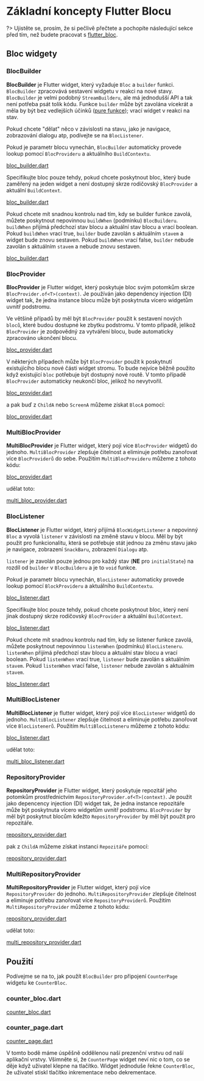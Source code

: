 # Základní koncepty Flutter Blocu

?> Ujistěte se, prosím, že si pečlivě přečtete a pochopíte následující sekce před tím, než budete pracovat s [flutter_bloc](https://pub.dev/packages/flutter_bloc).

## Bloc widgety

### BlocBuilder

**BlocBuilder** je Flutter widget, který vyžaduje `Bloc` a `builder` funkci. `BlocBuilder` zpracovává sestavení widgetu v reakci na nové stavy. `BlocBuilder` je velmi podobný `StreamBuilderu`, ale má jednodušší API a tak není potřeba psát tolik kódu. Funkce `builder` může být zavolána vícekrát a měla by být bez vedlejších účinků ([pure funkce](https://en.wikipedia.org/wiki/Pure_function)); vrací widget v reakci na stav.

Pokud chcete "dělat" něco v závislosti na stavu, jako je navigace, zobrazování dialogu atp, podívejte se na `BlocListener`.

Pokud je parametr blocu vynechán, `BlocBuilder` automaticky provede lookup pomocí `BlocProvideru` a aktuálního `BuildContextu`.

[bloc_builder.dart](../_snippets/flutter_bloc_core_concepts/bloc_builder.dart.md ':include')

Specifikujte bloc pouze tehdy, pokud chcete poskytnout bloc, který bude zaměřený na jeden widget a není dostupný skrze rodičovský `BlocProvider` a aktuální `BuildContext`.

[bloc_builder.dart](../_snippets/flutter_bloc_core_concepts/bloc_builder_explicit_bloc.dart.md ':include')

Pokud chcete mít snadnou kontrolu nad tím, kdy se builder funkce zavolá, můžete poskytnout nepovinnou `buildWhen` (podmínku) `BlocBuilderu`. `buildWhen` přijímá předchozí stav blocu a aktuální stav blocu a vrací boolean. Pokud `buildWhen` vrací true, `builder` bude zavolán s aktuálním `stavem` a widget bude znovu sestaven. Pokud `buildWhen` vrací false, `builder` nebude zavolán s aktuálním `stavem` a nebude znovu sestaven.

[bloc_builder.dart](../_snippets/flutter_bloc_core_concepts/bloc_builder_condition.dart.md ':include')

### BlocProvider

**BlocProvider** je Flutter widget, který poskytuje bloc svým potomkům skrze `BlocProvider.of<T>(context)`. Je používán jako dependency injection (DI) widget tak, že jedna instance blocu může být poskytnuta vícero widgetům uvnitř podstromu.

Ve většině případů by měl být `BlocProvider` použit k sestavení nových `bloců`, které budou dostupné ke zbytku podstromu. V tomto případě, jelikož `BlocProvider` je zodpovědný za vytváření blocu, bude automaticky zpracováno ukončení blocu.

[bloc_provider.dart](../_snippets/flutter_bloc_core_concepts/bloc_provider.dart.md ':include')

V některých případech může být `BlocProvider` použit k poskytnutí existujícího blocu nové části widget stromu. To bude nejvíce běžně použito když existující `bloc` potřebuje být dostupný nové routě. V tomto případě `BlocProvider` automaticky neukončí bloc, jelikož ho nevytvořil.

[bloc_provider.dart](../_snippets/flutter_bloc_core_concepts/bloc_provider_value.dart.md ':include')

a pak buď z `ChildA` nebo `ScreenA` můžeme získat `BlocA` pomocí:

[bloc_provider.dart](../_snippets/flutter_bloc_core_concepts/bloc_provider_lookup.dart.md ':include')

### MultiBlocProvider

**MultiBlocProvider** je Flutter widget, který pojí více `BlocProvider` widgetů do jednoho. `MultiBlocProvider` zlepšuje čitelnost a eliminuje potřebu zanořovat více `BlocProviderů` do sebe. Použitím `MultiBlocProvideru` můžeme z tohoto kódu:

[bloc_provider.dart](../_snippets/flutter_bloc_core_concepts/nested_bloc_provider.dart.md ':include')

udělat toto:

[multi_bloc_provider.dart](../_snippets/flutter_bloc_core_concepts/multi_bloc_provider.dart.md ':include')

### BlocListener

**BlocListener** je Flutter widget, který přijímá `BlocWidgetListener` a nepovinný `Bloc` a vyvolá `listener` v závislosti na změně stavu v blocu. Měl by být použit pro funkcionalitu, která se potřebuje stát jednou za změnu stavu jako je navigace, zobrazení `SnackBaru`, zobrazení `Dialogu` atp.

`listener` je zavolán pouze jednou pro každý stav (**NE** pro `initialState`) na rozdíl od `builder` v `BlocBuilderu` a je to `void` funkce.

Pokud je parametr blocu vynechán, `BlocListener` automaticky provede lookup pomocí `BlockProvideru` a aktuálního `BuildContextu`.

[bloc_listener.dart](../_snippets/flutter_bloc_core_concepts/bloc_listener.dart.md ':include')

Specifikujte bloc pouze tehdy, pokud chcete poskytnout bloc, který není jinak dostupný skrze rodičovský `BlocProvider` a aktuální `BuildContext`.

[bloc_listener.dart](../_snippets/flutter_bloc_core_concepts/bloc_listener_explicit_bloc.dart.md ':include')

Pokud chcete mít snadnou kontrolu nad tím, kdy se listener funkce zavolá, můžete poskytnout nepovinnou `listenWhen` (podmínku) `BlocListeneru`. `listenWhen` přijímá předchozí stav blocu a aktuální stav blocu a vrací boolean. Pokud `listenWhen` vrací true, `listener` bude zavolán s aktuálním `stavem`. Pokud `listenWhen` vrací false, `listener` nebude zavolán s aktuálním `stavem`.

[bloc_listener.dart](../_snippets/flutter_bloc_core_concepts/bloc_listener_condition.dart.md ':include')

### MultiBlocListener

**MultiBlocListener** je flutter widget, který pojí více `BlocListener` widgetů do jednoho. `MultiBlocListener` zlepšuje čitelnost a eliminuje potřebu zanořovat více `BlocListenerů`. Použitím `MultiBlocListeneru` můžeme z tohoto kódu:

[bloc_listener.dart](../_snippets/flutter_bloc_core_concepts/nested_bloc_listener.dart.md ':include')

udělat toto:

[multi_bloc_listener.dart](../_snippets/flutter_bloc_core_concepts/multi_bloc_listener.dart.md ':include')

### RepositoryProvider

**RepositoryProvider** je Flutter widget, který poskytuje repozitář jeho potomkům prostřednictvím `RepositoryProvider.of<T>(context)`. Je použit jako depencency injection (DI) widget tak, že jedna instance repozitáře může být poskytnuta vícero widgetům uvnitř podstromu. `BlocProvider` by měl být poskytnut blocům kdežto `RepositoryProvider` by měl být použit pro repozitáře.

[repository_provider.dart](../_snippets/flutter_bloc_core_concepts/repository_provider.dart.md ':include')

pak z `ChildA` můžeme získat instanci `Repozitáře` pomocí:

[repository_provider.dart](../_snippets/flutter_bloc_core_concepts/repository_provider_lookup.dart.md ':include')

### MultiRepositoryProvider

**MultiRepositoryProvider** je Flutter widget, který pojí více `RepositoryProvider` do jednoho. `MultiRepositoryProvider` zlepšuje čitelnost a eliminuje potřebu zanořovat více `RepositoryProviderů`. Použitím `MultiRepositoryProvider` můžeme z tohoto kódu:

[repository_provider.dart](../_snippets/flutter_bloc_core_concepts/nested_repository_provider.dart.md ':include')

udělat toto:

[multi_repository_provider.dart](../_snippets/flutter_bloc_core_concepts/multi_repository_provider.dart.md ':include')

## Použití

Podívejme se na to, jak použít `BlocBuilder` pro připojení `CounterPage` widgetu ke `CounterBloc`.

### counter_bloc.dart

[counter_bloc.dart](../_snippets/flutter_bloc_core_concepts/counter_bloc.dart.md ':include')

### counter_page.dart

[counter_page.dart](../_snippets/flutter_bloc_core_concepts/counter_page.dart.md ':include')

V tomto bodě máme úspěšně oddělenou naší prezenční vrstvu od naší aplikační vrstvy. Všimněte si, že `CounterPage` widget neví nic o tom, co se děje když uživatel klepne na tlačítko. Widget jednoduše řekne `CounterBloc`, že uživatel stiskl tlačítko inkrementace nebo dekrementace.
